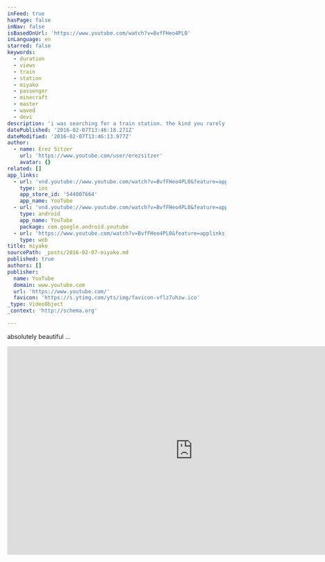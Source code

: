 ```yaml
---
inFeed: true
hasPage: false
inNav: false
isBasedOnUrl: 'https://www.youtube.com/watch?v=BvfFHeo4PL0'
inLanguage: en
starred: false
keywords:
  - duration
  - views
  - train
  - station
  - miyako
  - passenger
  - minecraft
  - master
  - waved
  - devi
description: 'i was searching for a train station. the kind you rarely see. small. countryside. we found it. and by accident, found something else. someone else. miyako. the station master. i watched her smile at each exiting passenger. then, noticed her wave at the departing one-car train. then, surprisingly, she continued waving.'
datePublished: '2016-02-07T13:46:18.271Z'
dateModified: '2016-02-07T13:46:13.977Z'
author:
  - name: Erez Sitzer
    url: 'https://www.youtube.com/user/erezsitzer'
    avatar: {}
related: []
app_links:
  - url: 'vnd.youtube://www.youtube.com/watch?v=BvfFHeo4PL0&feature=applinks'
    type: ios
    app_store_id: '544007664'
    app_name: YouTube
  - url: 'vnd.youtube://www.youtube.com/watch?v=BvfFHeo4PL0&feature=applinks'
    type: android
    app_name: YouTube
    package: com.google.android.youtube
  - url: 'https://www.youtube.com/watch?v=BvfFHeo4PL0&feature=applinks'
    type: web
title: miyako
sourcePath: _posts/2016-02-07-miyako.md
published: true
authors: []
publisher:
  name: YouTube
  domain: www.youtube.com
  url: 'https://www.youtube.com/'
  favicon: 'https://s.ytimg.com/yts/img/favicon-vflz7uhzw.ico'
_type: VideoObject
_context: 'http://schema.org'

---
```

absolutely beautiful ... 

<iframe src="https://cdn.embedly.com/widgets/media.html?src=https%3A%2F%2Fwww.youtube.com%2Fembed%2FBvfFHeo4PL0%3Ffeature%3Doembed&amp;url=https%3A%2F%2Fwww.youtube.com%2Fwatch%3Fv%3DBvfFHeo4PL0&amp;image=https%3A%2F%2Fi.ytimg.com%2Fvi%2FBvfFHeo4PL0%2Fhqdefault.jpg&amp;key=b7d04c9b404c499eba89ee7072e1c4f7&amp;type=text%2Fhtml&amp;schema=youtube" width="854" height="480" scrolling="no" frameborder="0" allowfullscreen="allowfullscreen" style=""></iframe>